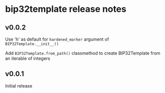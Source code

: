 # bip32template release notes

## v0.0.2

Use 'h' as default for `hardened_marker` argument of `BIP32Template.__init__()`

Add `BIP32Template.from_path()` classmethod to create BIP32Template from an
iterable of integers

## v0.0.1

Initial release
